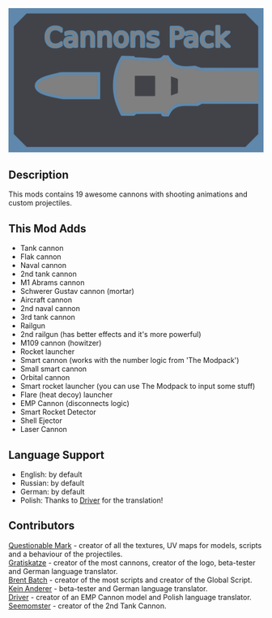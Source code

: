 ![Mod Preview](https://github.com/QuestionableM/Cannons-Pack/blob/main/preview.png)
## Description
This mods contains 19 awesome cannons with shooting animations and custom projectiles.

## This Mod Adds
- Tank cannon
- Flak cannon
- Naval cannon
- 2nd tank cannon
- M1 Abrams cannon
- Schwerer Gustav cannon (mortar)
- Aircraft cannon
- 2nd naval cannon
- 3rd tank cannon
- Railgun
- 2nd railgun (has better effects and it's more powerful)
- M109 cannon (howitzer)
- Rocket launcher
- Smart cannon (works with the number logic from 'The Modpack')
- Small smart cannon
- Orbital cannon
- Smart rocket launcher (you can use The Modpack to input some stuff)
- Flare (heat decoy) launcher
- EMP Cannon (disconnects logic)
- Smart Rocket Detector
- Shell Ejector
- Laser Cannon

## Language Support
- English: by default
- Russian: by default
- German: by default
- Polish: Thanks to [Driver](https://steamcommunity.com/profiles/76561198280635682) for the translation!

## Contributors
[Questionable Mark](https://steamcommunity.com/profiles/76561198361178618) - creator of all the textures, UV maps for models, scripts and a behaviour of the projectiles.<br>
[Gratiskatze](https://steamcommunity.com/profiles/76561198134257237) - creator of the most cannons, creator of the logo, beta-tester and German language translator.<br>
[Brent Batch](https://steamcommunity.com/profiles/76561198296305997) - creator of the most scripts and creator of the Global Script.<br>
[Kein Anderer](https://steamcommunity.com/profiles/76561198350208505) - beta-tester and German language translator.<br>
[Driver](https://steamcommunity.com/profiles/76561198280635682) - creator of an EMP Cannon model and Polish language translator.<br>
[Seemomster](https://steamcommunity.com/profiles/76561198196145217) - creator of the 2nd Tank Cannon.
